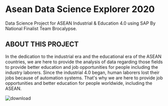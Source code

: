 # Asean Data Science Explorer 2020
Data Science Project for ASEAN Industrial &amp; Education 4.0 using SAP By National Finalist Team Brocalypse.
## ABOUT THIS PROJECT
In the dedication to the industrial era and the educational era of the ASEAN countries, we are here to provide the analysis of data regarding
those fields to provide better education and job opportunities for people including the industry laborers. Since the 
industrial 4.0 began, human laborers lost their jobs because of automation systems. That's why we are here to provide job
opportunities and better education for people worldwide, including the ASEAN.

![download](https://github.com/aungkhantmyat/asean-data-science-2020/assets/48421405/a3853e83-b69c-42a8-8bfd-57be8c5237f7)
